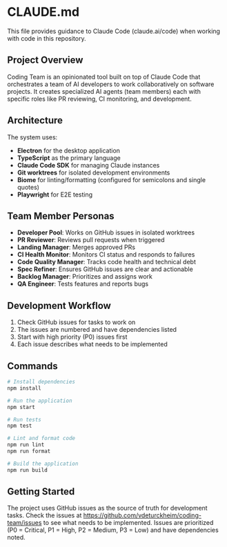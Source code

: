 # CLAUDE.md

This file provides guidance to Claude Code (claude.ai/code) when working with code in this repository.

## Project Overview

Coding Team is an opinionated tool built on top of Claude Code that orchestrates a team of AI developers to work collaboratively on software projects. It creates specialized AI agents (team members) each with specific roles like PR reviewing, CI monitoring, and development.

## Architecture

The system uses:
- **Electron** for the desktop application
- **TypeScript** as the primary language
- **Claude Code SDK** for managing Claude instances
- **Git worktrees** for isolated development environments
- **Biome** for linting/formatting (configured for semicolons and single quotes)
- **Playwright** for E2E testing

## Team Member Personas

- **Developer Pool**: Works on GitHub issues in isolated worktrees
- **PR Reviewer**: Reviews pull requests when triggered
- **Landing Manager**: Merges approved PRs
- **CI Health Monitor**: Monitors CI status and responds to failures
- **Code Quality Manager**: Tracks code health and technical debt
- **Spec Refiner**: Ensures GitHub issues are clear and actionable
- **Backlog Manager**: Prioritizes and assigns work
- **QA Engineer**: Tests features and reports bugs

## Development Workflow

1. Check GitHub issues for tasks to work on
2. The issues are numbered and have dependencies listed
3. Start with high priority (P0) issues first
4. Each issue describes what needs to be implemented

## Commands

```bash
# Install dependencies
npm install

# Run the application
npm start

# Run tests
npm test

# Lint and format code
npm run lint
npm run format

# Build the application
npm run build
```

## Getting Started

The project uses GitHub issues as the source of truth for development tasks. Check the issues at https://github.com/vdeturckheim/coding-team/issues to see what needs to be implemented. Issues are prioritized (P0 = Critical, P1 = High, P2 = Medium, P3 = Low) and have dependencies noted.